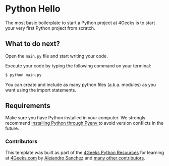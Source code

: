 # Python Hello

The most basic boilerplate to start a Python project at 4Geeks is to start your very first Python project from scratch.

## What to do next?

Open the `main.py` file and start writing your code.

Execute your code by typing the following command on your terminal:

```bash
$ python main.py
```

You can create and include as many python files (a.k.a. modules) as you want using the import statements.

## Requirements

Make sure you have Python installed in your computer. We strongly recommend [installing Python through Pyenv ](https://4geeks.com/how-to/what-is-pyenv-and-how-to-install-pyenv) to avoid version conflicts in the future.

### Contributors

This template was built as part of the [4Geeks Python Resources](https://4geeks.com/technology/python) for learning at [4Geeks.com](https://4geeks.com) by [Alejandro Sanchez](https://twitter.com/alesanchezr) and [many other contributors](https://github.com/4GeeksAcademy/python-hello/graphs/contributors).
